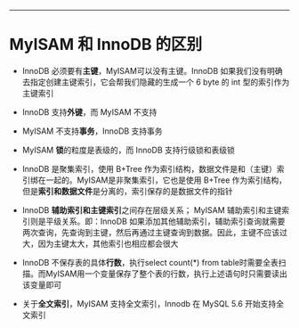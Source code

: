 

___
# MyISAM 和 InnoDB 的区别

* InnoDB 必须要有**主键**，MyISAM可以没有主键。InnoDB 如果我们没有明确去指定创建主键索引，它会帮我们隐藏的生成一个 6 byte 的 int 型的索引作为主键索引

* InnoDB 支持**外键**，而 MyISAM 不支持

* MyISAM 不支持**事务**，InnoDB 支持事务

* MyISAM **锁**的粒度是表级的，而 InnoDB 支持行级锁和表级锁

* InnoDB 是聚集索引，使用 B+Tree 作为索引结构，数据文件是和（主键）索引绑在一起的。MyISAM是非聚集索引，它也是使用 B+Tree 作为索引结构，但是**索引和数据文件**是分离的，索引保存的是数据文件的指针

* InnoDB **辅助索引和主键索引**之间存在层级关系； MyISAM 辅助索引和主键索引则是平级关系。即：InnoDB 如果添加其他辅助索引，辅助索引查询就需要两次查询，先查询到主键，然后再通过主键查询到数据。因此，主键不应该过大，因为主键太大，其他索引也相应都会很大

* InnoDB 不保存表的具体**行数**，执行select count(\*) from table时需要全表扫描。而MyISAM用一个变量保存了整个表的行数，执行上述语句时只需要读出该变量即可

* 关于**全文索引**，MyISAM 支持全文索引，Innodb 在 MySQL 5.6 开始支持全文索引


